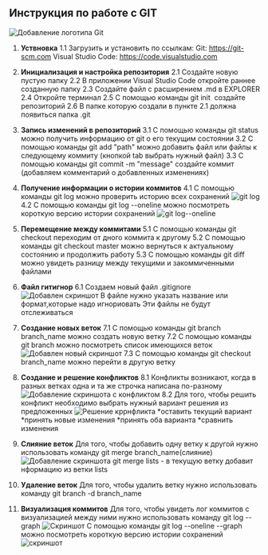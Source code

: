 ## Инструкция по работе с GIT 
![Добавление логотипа Git](logo.png)
1. **Уствновка**
    1.1 Загрузить и установить по ссылкам:
Git: https://git-scm.com
 Visual Studio Code: https://code.visualstudio.com
 
 2. **Инициализация и настройка репозитория**
 2.1 Создайте новую пустую папку
 2.2 В приложении Visual Studio Code откройте раннее созданную папку 
 2.3 Создайте файл с расширением .md в EXPLORER 
 2.4 Откройте терминал
 2.5 С помощью команды git init  создайте репозиторий 
 2.6 В папке которую создали в пункте 2.1 должна появиться папка .git 
 3. **Запись изменений в репозиторий**
 3.1 С помощью команды git status можно получить информацию от git о его текущим состоянии 
 3.2 С помощью команды git add "path" можно добавить файл или файлы к следующему коммиту (кнопкой tab выбрать нужный файл)
 3.3 С помощью команды git commit -m "message" создайте коммит (добавляем комментарий о добавленных изменениях)
4. **Получение информации о истории коммитов** 
4.1 С помощью команды git log можно проверить историю всех сохранений
![git log](gitlog.png)
4.2 С помощью команды git log --oneline можно посмотреть короткую версию истории сохранений
![git log--oneline](gitlogoneline.png)
5. **Перемещение между коммитами**
5.1 C помощью команды git checkout переходим от дного коммита к другому
5.2 С помощью команды git checkout master можно вернуться к актуальному состоянию и продолжить работу
5.3 С помощью команды git diff можно увидеть разницу между текущими и закоммиченными файлами

6. **Файл гитигнор**
6.1 Создаем новый файл .gitignore 
![Добавлен скриншот](gitignore.png)
В файле нужно указать название или формат,которые надо игнориовать 
Эти файлы не будут отслеживаться





7. **Создание новых веток**
7.1 С помощью команды git branch branch_name можно создать новую ветку 
7.2 С помощью команды git branch можно посмотреть список имеющихся веток 
![Добавлен новый скриншот](gitbranch.png) 
7.3 С помощью команды git checkout branch_name можно перейти в другую ветку
8. **Создание и решение конфликтов**
8.1 Конфликты возникают, когда в разных ветках одна и та же строчка написана по-разному
![Добавление скриншота с конфликтом](conflict.png)
8.2 Для того, чтобы решить конфликт необходимо выбрать нужный вариант решения из предложенных
![Решение кррнфликта](resolve.png)
*оставить текущий вариант
*принять новые изменения
*принять оба варианта
*сравнить изменения

























9. **Слияние веток**
Для того, чтобы добавить одну ветку к другой нужно использовать команду git merge branch_name(слияние)
![Добавление скриншота](merge.png)
git merge lists - в текущую ветку добавит нформацию из ветки lists

10. **Удаление веток**
Для того, чтобы удалить ветку нужно использовать команду git branch -d branch_name 

11. **Визуализация коммитов**
Для того, чтобы увидеть лог коммитов с визуализацией между ними нужно использовать команду git log -- graph
![Скриншот](graph.png)
С помощью команды git log --oneline --graph можно посмотреть короткую версию истории сохранений
![скриншот](graphoneline.png)
